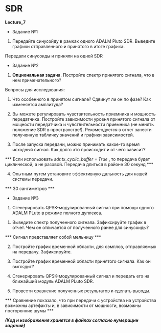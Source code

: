 ﻿# SDR
**Lecture_7**

* Задание №1
1. Передайте синусойду в рамках одного ADALM Pluto SDR. Выведите графики отправленного и принятого в итоге графика.

Передали синусоиды и приняли на одной SDR

* Задание №2
1. **Опциональная задача**. Постройте спектр принятого сигнала, что в нем примечательного?

Вопросы для исследования:
1) Что особенного в принятом сигнале? Сдвинут ли он по фазе? Как изменяется амплитуда?

2) Вы можете регулировать чувствительность приемника и мощность передатчика. Постройте зависимости уровня принятого сигнала от мощности передатчика и чувствительности приемника (не менять положение SDR в пространстве!). Рекомендуется в отчет занести полученную табличку значений и графики зависимостей.

3) После запуска передачи, можно принимать какое-то время исходный сигнал. Как долго это происходит и от чего зависит?

*** Если использовать *sdr.tx_cyclic_buffer = True* , то передача будет циклической, а не разовой. Передача длиться в районе 30 секунд ***

4) Опытным путем установите эффективную дальность для нашей системы передачи.

*** 30 сантиметров ***


* Задание №3
1. Сгенерировать QPSK-модулированный сигнал при помощи одного ADALM PLuto в режиме полного дуплекса.

1) Выведите спектр полученного сигнала. Зафиксируйте график в отчет. Чем он отличается от полученного ранее для синусоиды?

*** Сигнал представляет собой мельницу ***

2) Постройте график временной области, для сэмплов, отправляемых на передачу. Зафиксируйте.

3) Постройте график временной области принятого сигнала. Как он выглядит? 

4) Сгенерировать QPSK-модулированный сигнал и передать его на ближайший модуль ADALM PLuto SDR.

5) Провести сравнение полученных результатов и сделать выводы.

*** Сравнение показало, что при передачи с устройства на устройства возможны артефакты и, в зависимости от мощности, возможны посторонние шумы ***


***(Код и изображения хранятся в файлах согласно нумерации заданий)***
